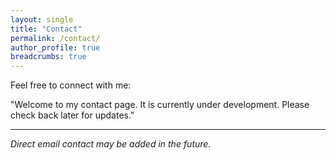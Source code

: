 ```yaml
---
layout: single
title: "Contact"
permalink: /contact/
author_profile: true
breadcrumbs: true
---
```


Feel free to connect with me:

"Welcome to my contact page. It is currently under development. Please check back later for updates."

---
*Direct email contact may be added in the future.*
